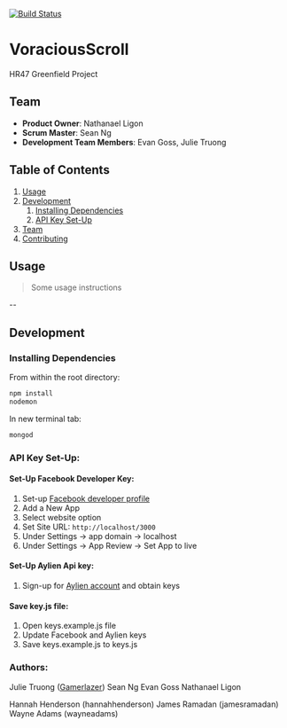 [![Build Status](https://travis-ci.org/VoraciousScroll/VoraciousScroll.svg?branch=master)](https://travis-ci.org/VoraciousScroll/VoraciousScroll)

# VoraciousScroll
HR47 Greenfield Project

## Team

  - __Product Owner__: Nathanael Ligon
  - __Scrum Master__: Sean Ng
  - __Development Team Members__: Evan Goss, Julie Truong

## Table of Contents

1. [Usage](#Usage)
1. [Development](#development)
    1. [Installing Dependencies](#installing-dependencies)
    1. [API Key Set-Up](#api-key-set-up)
1. [Team](#team)
1. [Contributing](#contributing)

## Usage

> Some usage instructions

--

## Development

### Installing Dependencies

From within the root directory:

```sh
npm install
nodemon
```

In new terminal tab:
```sh
mongod
```

### API Key Set-Up:

#### Set-Up Facebook Developer Key:
1. Set-up [Facebook developer profile](https://developers.facebook.com/)  
1. Add a New App  
1. Select website option
1. Set Site URL: `http://localhost/3000`
1. Under Settings -> app domain -> localhost
1. Under Settings -> App Review -> Set App to live

#### Set-Up Aylien Api key:

1. Sign-up for [Aylien account](https://newsapi.aylien.com/signup) and obtain keys

#### Save key.js file:

1. Open keys.example.js file
1. Update Facebook and Aylien keys
1. Save keys.example.js to keys.js  


### Authors:

Julie Truong ([Gamerlazer](https://github.com/Gamerlazer))
Sean Ng
Evan Goss
Nathanael Ligon

Hannah Henderson (hannahhenderson)
James Ramadan (jamesramadan)
Wayne Adams (wayneadams)

<!-- ### Roadmap -->

<!-- View the project roadmap [here](LINK_TO_PROJECT_ISSUES) -->
    

<!-- ## Contributing -->

<!-- See [CONTRIBUTING.md](https://github.com/unexpected-lion/ourglass/blob/master/contributing.md) for contribution guidelines. -->
